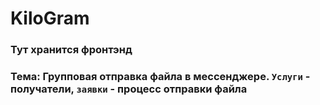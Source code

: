 # KiloGram

### Тут хранится фронтэнд

### Тема: Групповая отправка файла в мессенджере. `Услуги` - получатели, `заявки` - процесс отправки файла
